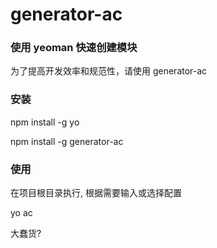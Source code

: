 # generator-ac
### 使用 yeoman 快速创建模块

为了提高开发效率和规范性，请使用 generator-ac

### 安装

npm install -g yo

npm install -g generator-ac

### 使用

在项目根目录执行, 根据需要输入或选择配置

yo ac

大蠢货?